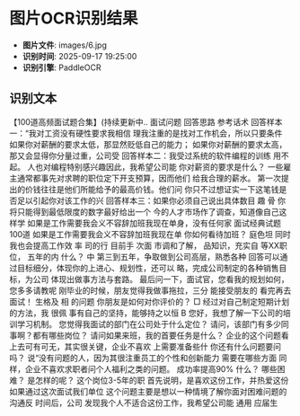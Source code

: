 # 图片OCR识别结果

- **图片文件**: images/6.jpg
- **识别时间**: 2025-09-17 19:25:00
- **识别引擎**: PaddleOCR

## 识别文本

【100道高频面试题合集】(持续更新中..
面试问题
回答思路
参考话术
回答样本一：“我对工资没有硬性要求我相信
理我注重的是找对工作机会，所以只要条件
如果你对薪酬的要求太低，那显然贬低自己的能力；
如果你对薪酬的要求太高，那又会显得你分量过重，公司受
回答样本二：我受过系统的软件编程的训练
用不起。
人也对编程特别感兴趣因此，我希望公司能
你对薪资的要求是什么？
一些雇主通常都事先对求聘的职位定下开支预算，因而他们
给我合理的薪水。
第一次提出的价钱往往是他们所能给予的最高价钱。他们问
你只不过想证实一下这笔钱是否足以引起你对该工作的兴
回答样本三：如果你必须自己说出具体数目
趣
骨
你将只能得到最低限度的数字最好给出一个
今的人才市场作了调查，知道像自己这样学
如果是工作需要我会义不容辞加班我现在单身，没有任何家
面试经典试题100道
如果是工作需要我会义不容辞加班我现在单
你如何看待加班？
庭色坦
同时
我也会提高工作效
率
司的行
目前手
次面
市调和了解，
品知识，充实自
等XX职位，
五年的内
什么？
中
第三到五年，争取做到公司高层，熟悉各种
回答可以通过目标细分，体现你的上进心、规划性，还可以
略，完成公司制定的各种销售目标，为公司
体现出做事方法与套路。
最后问一下，面试官，您看我的规划如何，
您多多请教呢
刚毕业的时候，朋友觉得我做事拖拉，三分
能接受朋友的
看完再去面试！
生格及
相
的问题
你朋友是如何对你评价的？
□
经过对自己制定短期计划的方法，我
很佩
事有自己的坚持，能够持之以恒
B
您好，我想了解一下公司的培训学习机制。
您觉得我面试的部门在公司处于什么定位？
请问，该部门有多少同事啊？都有哪些岗位？
请问如果来班，我的首要任务是什么？
企业的这个问题看上去可有可无，其实很关键，企业不喜欢
上需要准备些什
你还有什么问题要问吗？
说“没有问题的人，因为其很注重员工的个性和创新能力
需要在哪些方面
同样，企业不喜欢求职者问个人福利之类的问题。
成功率提高90%
什么？
哪些困难？
是怎样的呢？
这个岗位3-5年的职
首先说明，是喜欢这份工作，并热爱这份
如果通过这次面试我们单位
这个问题主要是想以一种情境了解你面对困难问题的沟通反
时间后，公司
发现我个人不适合这份工作，我希望公司能
通用
应届生
